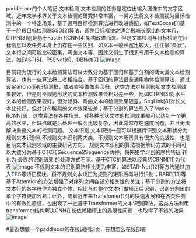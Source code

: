 paddle ocr的个人笔记
文本检测
文本检测的任务是定位出输入图像中的文字区域。近年来学术界关于文本检测的研究非常丰富，一类方法将文本检测视为目标检测中的一个特定场景，基于通用目标检测算法进行改进适配，如TextBoxes[1]基于一阶段目标检测器SSD[2]算法，调整目标框使之适合极端长宽比的文本行，CTPN[3]则是基于Faster RCNN[4]架构改进而来。但是文本检测与目标检测在目标信息以及任务本身上仍存在一些区别，如文本一般长宽比较大，往往呈“条状”，文本行之间可能比较密集，弯曲文本等，因此又衍生了很多专用于文本检测的算法，如EAST[5]、PSENet[6]、DBNet[7]
![image](https://user-images.githubusercontent.com/50852027/153970181-29d6a07b-e6b5-4012-8200-671b8e859300.png)

目前较为流行的文本检测算法可以大致分为基于回归和基于分割的两大类文本检测算法，也有一些算法将二者相结合。基于回归的算法借鉴通用物体检测算法，通过设定anchor回归检测框，或者直接做像素回归，这类方法对规则形状文本检测效果较好，但是对不规则形状的文本检测效果会相对差一些，比如CTPN[3]对水平文本的检测效果较好，但对倾斜、弯曲文本的检测效果较差，SegLink[8]对长文本比较好，但对分布稀疏的文本效果较差；基于分割的算法引入了Mask-RCNN[9]，这类算法在各种场景、对各种形状文本的检测效果都可以达到一个更高的水平，但缺点就是后处理一般会比较复杂，因此常常存在速度问题，并且无法解决重叠文本的检测问题。
文本识别
文本识别一般可以根据待识别文本形状分为规则文本识别和不规则文本识别两大类。不规则文本场景具有很大的挑战性，也是目前文本识别领域的主要研究方向。
规则文本识别的算法根据解码方式的不同可以大致分为基于CTC和Sequence2Sequence两种，将网络学习到的序列特征 转化为 最终的识别结果 的处理方式不同。基于CTC的算法以经典的CRNN[11]为代表
![image](https://user-images.githubusercontent.com/50852027/153971059-01bbd9e4-30cb-43dc-8fef-360e63323131.png)
不规则文本的识别算法相比更为丰富，如STAR-Net[12]等方法通过加入TPS等矫正模块，将不规则文本矫正为规则的矩形后再进行识别；RARE[13]等基于Attention的方法增强了对序列之间各部分相关性的关注；基于分割的方法将文本行的各字符作为独立个体，相比与对整个文本行做矫正后识别，识别分割出的单个字符更加容易；此外，随着近年来Transfomer[14]的快速发展和在各类任务中的有效性验证，也出现了一批基于Transformer的文本识别算法，这类方法利用transformer结构解决CNN在长依赖建模上的局限性问题，也取得了不错的效果![image](https://user-images.githubusercontent.com/50852027/153971110-357596bb-2017-471b-897a-5e9fa16bbabe.png)

#最近想做一个paddleocr的在线识别网页，在想怎么在线部署
